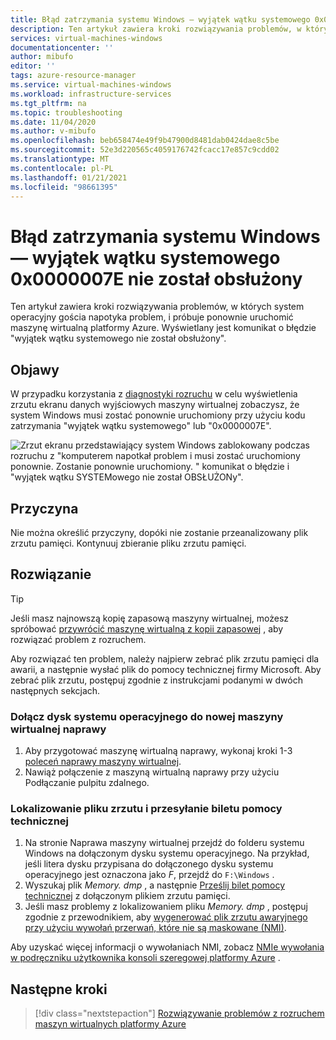 ```yaml
---
title: Błąd zatrzymania systemu Windows — wyjątek wątku systemowego 0x0000007E nie został obsłużony
description: Ten artykuł zawiera kroki rozwiązywania problemów, w których system operacyjny gościa napotyka problem i chce ponownie uruchomić maszynę wirtualną platformy Azure. Komunikat będzie mieć stan "wyjątek wątku systemowego nie został obsłużony".
services: virtual-machines-windows
documentationcenter: ''
author: mibufo
editor: ''
tags: azure-resource-manager
ms.service: virtual-machines-windows
ms.workload: infrastructure-services
ms.tgt_pltfrm: na
ms.topic: troubleshooting
ms.date: 11/04/2020
ms.author: v-mibufo
ms.openlocfilehash: beb658474e49f9b47900d8481dab0424dae8c5be
ms.sourcegitcommit: 52e3d220565c4059176742fcacc17e857c9cdd02
ms.translationtype: MT
ms.contentlocale: pl-PL
ms.lasthandoff: 01/21/2021
ms.locfileid: "98661395"
---
```

# <a name="windows-stop-error---0x0000007e-system-thread-exception-not-handled"></a>Błąd zatrzymania systemu Windows — wyjątek wątku systemowego 0x0000007E nie został obsłużony

Ten artykuł zawiera kroki rozwiązywania problemów, w których system operacyjny gościa napotyka problem, i próbuje ponownie uruchomić maszynę wirtualną platformy Azure. Wyświetlany jest komunikat o błędzie "wyjątek wątku systemowego nie został obsłużony".

## <a name="symptoms"></a>Objawy

W przypadku korzystania z [diagnostyki rozruchu](./boot-diagnostics.md) w celu wyświetlenia zrzutu ekranu danych wyjściowych maszyny wirtualnej zobaczysz, że system Windows musi zostać ponownie uruchomiony przy użyciu kodu zatrzymania "wyjątek wątku systemowego" lub "0x0000007E".

![Zrzut ekranu przedstawiający system Windows zablokowany podczas rozruchu z "komputerem napotkał problem i musi zostać uruchomiony ponownie. Zostanie ponownie uruchomiony. " komunikat o błędzie i "wyjątek wątku SYSTEMowego nie został OBSŁUŻONy".](media/windows-stop-error-system-thread-exception-not-handled/windows-stop-error-system-thread-exception-not-handled-1.png)

## <a name="cause"></a>Przyczyna

Nie można określić przyczyny, dopóki nie zostanie przeanalizowany plik zrzutu pamięci. Kontynuuj zbieranie pliku zrzutu pamięci.

## <a name="solution"></a>Rozwiązanie

> [!TIP]
> Jeśli masz najnowszą kopię zapasową maszyny wirtualnej, możesz spróbować [przywrócić maszynę wirtualną z kopii zapasowej](../../backup/backup-azure-arm-restore-vms.md) , aby rozwiązać problem z rozruchem.


Aby rozwiązać ten problem, należy najpierw zebrać plik zrzutu pamięci dla awarii, a następnie wysłać plik do pomocy technicznej firmy Microsoft. Aby zebrać plik zrzutu, postępuj zgodnie z instrukcjami podanymi w dwóch następnych sekcjach.

### <a name="attach-the-os-disk-to-a-new-repair-vm"></a>Dołącz dysk systemu operacyjnego do nowej maszyny wirtualnej naprawy

1. Aby przygotować maszynę wirtualną naprawy, wykonaj kroki 1-3 [poleceń naprawy maszyny wirtualnej](./repair-windows-vm-using-azure-virtual-machine-repair-commands.md).
1. Nawiąż połączenie z maszyną wirtualną naprawy przy użyciu Podłączanie pulpitu zdalnego.

### <a name="locate-the-dump-file-and-submit-a-support-ticket"></a>Lokalizowanie pliku zrzutu i przesyłanie biletu pomocy technicznej

1. Na stronie Naprawa maszyny wirtualnej przejdź do folderu systemu Windows na dołączonym dysku systemu operacyjnego. Na przykład, jeśli litera dysku przypisana do dołączonego dysku systemu operacyjnego jest oznaczona jako *F*, przejdź do `F:\Windows` .
1. Wyszukaj plik *Memory. dmp* , a następnie [Prześlij bilet pomocy technicznej](https://portal.azure.com/?#blade/Microsoft_Azure_Support/HelpAndSupportBlade) z dołączonym plikiem zrzutu pamięci.
1. Jeśli masz problemy z lokalizowaniem pliku *Memory. dmp* , postępuj zgodnie z przewodnikiem, aby [wygenerować plik zrzutu awaryjnego przy użyciu wywołań przerwań, które nie są maskowane (NMI)](/windows/client-management/generate-kernel-or-complete-crash-dump).

Aby uzyskać więcej informacji o wywołaniach NMI, zobacz [NMIe wywołania w podręczniku użytkownika konsoli szeregowej platformy Azure](./serial-console-windows.md#use-the-serial-console-for-nmi-calls) .

## <a name="next-steps"></a>Następne kroki

> [!div class="nextstepaction"]
> [Rozwiązywanie problemów z rozruchem maszyn wirtualnych platformy Azure](./boot-error-troubleshoot.md)
